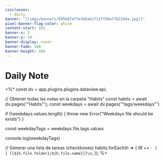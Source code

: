 ```yaml
---
cssclasses:
  - daily
banner: "[[imgs/banners/695b874ffe3b6ab1f12ff09a7762284a.jpg]]"
pixel-banner-flag-color: white
content-start: 161
banner-x: 3
banner-y: 34
banner-display: cover
banner-fade: 100
banner-height: 160
---
```

# Daily Note

<%*
const dv = app.plugins.plugins.dataview.api;

// Obtener todas las notas en la carpeta "Habits"
const habits = await dv.pages('"Habits"');
const weekdays = await dv.pages('"tags/weekdays"')

if (!weekdays.values.length) {
	throw new Error("Weekdays file should be exists")
}

const weekdayTags = weekdays.file.tags.values

console.log(weekdayTags)

// Generar una lista de tareas (checkboxes)
habits.forEach(h => {
    tR += `- [ ] [[${h.file.folder}/${h.file.name}]]\n`;
});
%>